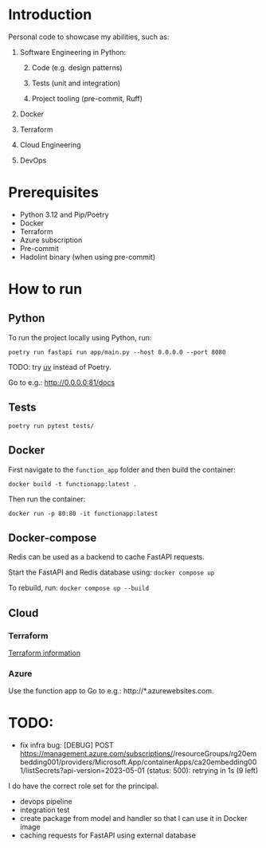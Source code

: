 # Introduction
Personal code to showcase my abilities, such as:
1. Software Engineering in Python:

   2. Code (e.g. design patterns)
   
   3. Tests (unit and integration)
   
   4. Project tooling (pre-commit, Ruff)
   
2. Docker
3. Terraform
4. Cloud Engineering
5. DevOps 


# Prerequisites
- Python 3.12 and Pip/Poetry
- Docker
- Terraform
- Azure subscription
- Pre-commit
- Hadolint binary (when using pre-commit)


# How to run

## Python
To run the project locally using Python, run:

`poetry run fastapi run app/main.py --host 0.0.0.0 --port 8080`

TODO: try [uv](https://github.com/astral-sh/uv) instead of Poetry.

Go to e.g.: http://0.0.0.0:81/docs

## Tests

`poetry run pytest tests/`

## Docker

First navigate to the `function_app` folder and then build the container:

`docker build -t functionapp:latest .`

Then run the container:

`docker run -p 80:80 -it functionapp:latest`


## Docker-compose
Redis can be used as a backend to cache FastAPI requests.

Start the FastAPI and Redis database using: `docker compose up`

To rebuild, run: `docker compose up --build`


## Cloud

### Terraform

[Terraform information](infra/README.md)


### Azure
Use the function app to 
Go to e.g.: http://*.azurewebsites.com.

# TODO:
- fix infra bug:  [DEBUG] POST https://management.azure.com/subscriptions/<subscription>/resourceGroups/rg20embedding001/providers/Microsoft.App/containerApps/ca20embedding001/listSecrets?api-version=2023-05-01 (status: 500): retrying in 1s (9 left)

I do have the correct role set for the principal.


- devops pipeline
- integration test
- create package from model and handler so that I can use it in Docker image
- caching requests for FastAPI using external database

